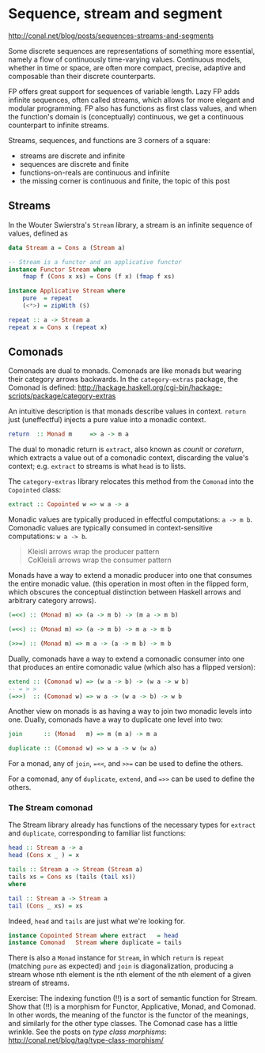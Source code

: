 # Sequence, stream and segment
http://conal.net/blog/posts/sequences-streams-and-segments

Some discrete sequences are representations of something more essential, namely a flow of continuously time-varying values. Continuous models, whether in time or space, are often more compact, precise, adaptive and composable than their discrete counterparts.

FP offers great support for sequences of variable length. Lazy FP adds infinite sequences, often called streams, which allows for more elegant and modular programming. FP also has functions as first class values, and when the function's domain is (conceptually) continuous, we get a continuous counterpart to infinite streams.

Streams, sequences, and functions are 3 corners of a square:
- streams are               discrete and infinite
- sequences are             discrete and finite
- functions-on-reals are  continuous and infinite
- the missing corner is   continuous and finite, the topic of this post

## Streams

In the Wouter Swierstra's `Stream` library, a stream is an infinite sequence of values, defined as

```hs
data Stream a = Cons a (Stream a)

-- Stream is a functor and an applicative functor
instance Functor Stream where
    fmap f (Cons x xs) = Cons (f x) (fmap f xs)

instance Applicative Stream where
    pure  = repeat
    (<*>) = zipWith ($)

repeat :: a -> Stream a
repeat x = Cons x (repeat x)
```


## Comonads

Comonads are dual to monads. Comonads are like monads but wearing their category arrows backwards. In the `category-extras` package, the Comonad is defined: http://hackage.haskell.org/cgi-bin/hackage-scripts/package/category-extras

An intuitive description is that monads describe values in context. `return` just (uneffectful) injects a pure value into a monadic context.

```hs
return  :: Monad m     => a -> m a
```

The dual to monadic return is `extract`, also known as *counit* or *coreturn*, which extracts a value out of a comonadic context, discarding the value's context; e.g. `extract` to streams is what `head` is to lists.

The `category-extras` library relocates this method from the `Comonad` into the `Copointed` class:

```hs
extract :: Copointed w => w a -> a
```

Monadic values are typically produced in effectful computations: 
`a -> m b`.    
Comonadic values are typically consumed in context-sensitive computations: 
`w a -> b`.    

>  Kleisli arrows wrap the producer pattern     
> CoKleisli arrows wrap the consumer pattern


Monads have a way to extend a monadic producer into one that consumes the entire monadic value. (this operation in most often in the flipped form, which obscures the conceptual distinction between Haskell arrows and arbitrary category arrows).

```hs
(=<<) :: (Monad m) => (a -> m b) -> (m a -> m b)

(=<<) :: (Monad m) => (a -> m b) -> m a -> m b

(>>=) :: (Monad m) => m a -> (a -> m b) -> m b
```

Dually, comonads have a way to extend a comonadic consumer into one that produces an entire comonadic value (which also has a flipped version):

```hs
extend :: (Comonad w) => (w a -> b) -> (w a -> w b)
-- = > >
(=>>)  :: (Comonad w) => w a -> (w a -> b) -> w b
```


Another view on monads is as having a way to join two monadic levels into one. 
Dually, comonads have a way to duplicate one level into two:

```hs
join      :: (Monad   m) => m (m a) -> m a

duplicate :: (Comonad w) => w a -> w (w a)
```

For a monad, any of `join`, `=<<`, and `>>=` can be used to define the others.

For a comonad, any of `duplicate`, `extend`, and `=>>` can be used to define the others.


### The Stream comonad

The Stream library already has functions of the necessary types for `extract` and `duplicate`, corresponding to familiar list functions:

```hs
head :: Stream a -> a
head (Cons x _ ) = x

tails :: Stream a -> Stream (Stream a)
tails xs = Cons xs (tails (tail xs))
where

tail :: Stream a -> Stream a
tail (Cons _ xs) = xs
```

Indeed, `head` and `tails` are just what we're looking for.

```hs
instance Copointed Stream where extract   = head
instance Comonad   Stream where duplicate = tails
```

There is also a `Monad` instance for `Stream`, in which `return` is `repeat` (matching `pure` as expected) and `join` is diagonalization, producing a stream whose nth element is the nth element of the nth element of a given stream of streams.

Exercise: The indexing function (!!) is a sort of semantic function for Stream. Show that (!!) is a morphism for Functor, Applicative, Monad, and Comonad. In other words, the meaning of the functor is the functor of the meanings, and similarly for the other type classes. The Comonad case has a little wrinkle. See the posts on *type class morphisms*:    
http://conal.net/blog/tag/type-class-morphism/
